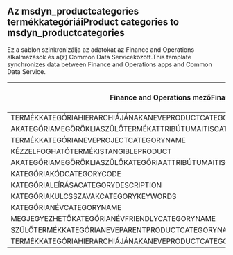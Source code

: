 ## <a name="product-categories-to-msdyn_productcategories"></a><span data-ttu-id="92ead-101">Az msdyn_productcategories termékkategóriái</span><span class="sxs-lookup"><span data-stu-id="92ead-101">Product categories to msdyn_productcategories</span></span>

<span data-ttu-id="92ead-102">Ez a sablon szinkronizálja az adatokat az Finance and Operations alkalmazások és a(z) Common Data Serviceközött.</span><span class="sxs-lookup"><span data-stu-id="92ead-102">This template synchronizes data between Finance and Operations apps and Common Data Service.</span></span>

<span data-ttu-id="92ead-103">Finance and Operations mező</span><span class="sxs-lookup"><span data-stu-id="92ead-103">Finance and Operations field</span></span> | <span data-ttu-id="92ead-104">Térkép típusa</span><span class="sxs-lookup"><span data-stu-id="92ead-104">Map type</span></span> | <span data-ttu-id="92ead-105">Egyéb Dynamics 365 mező</span><span class="sxs-lookup"><span data-stu-id="92ead-105">Other Dynamics 365 field</span></span> | <span data-ttu-id="92ead-106">Alapértelmezett érték</span><span class="sxs-lookup"><span data-stu-id="92ead-106">Default value</span></span>
---|---|---|---
<span data-ttu-id="92ead-107">TERMÉKKATEGÓRIAHIERARCHIÁJÁNAKANEVE</span><span class="sxs-lookup"><span data-stu-id="92ead-107">PRODUCTCATEGORYHIERARCHYNAME</span></span> | = | <span data-ttu-id="92ead-108">msdyn_hierarchy.msdyn_name</span><span class="sxs-lookup"><span data-stu-id="92ead-108">msdyn_hierarchy.msdyn_name</span></span> | 
<span data-ttu-id="92ead-109">AKATEGÓRIAMEGÖRÖKLIASZÜLŐTERMÉKATTRIBÚTUMAIT</span><span class="sxs-lookup"><span data-stu-id="92ead-109">ISCATEGORYINHERITINGPARENTPRODUCTATTRIBUTES</span></span> | >< | <span data-ttu-id="92ead-110">msdyn_isinheritingparentproductattributes</span><span class="sxs-lookup"><span data-stu-id="92ead-110">msdyn_isinheritingparentproductattributes</span></span> | 
<span data-ttu-id="92ead-111">TERMÉKKATEGÓRIANEVE</span><span class="sxs-lookup"><span data-stu-id="92ead-111">PROJECTCATEGORYNAME</span></span> | = | <span data-ttu-id="92ead-112">msdyn_projectcategoryname</span><span class="sxs-lookup"><span data-stu-id="92ead-112">msdyn_projectcategoryname</span></span> | 
<span data-ttu-id="92ead-113">KÉZZELFOGHATÓTERMÉK</span><span class="sxs-lookup"><span data-stu-id="92ead-113">ISTANGIBLEPRODUCT</span></span> | >< | <span data-ttu-id="92ead-114">msdyn_istangibleproduct</span><span class="sxs-lookup"><span data-stu-id="92ead-114">msdyn_istangibleproduct</span></span> | 
<span data-ttu-id="92ead-115">AKATEGÓRIAMEGÖRÖKLIASZÜLŐKATEGÓRIAATTRIBÚTUMAIT</span><span class="sxs-lookup"><span data-stu-id="92ead-115">ISCATEGORYINHERITINGPARENTCATEGORYATTRIBUTES</span></span> | >< | <span data-ttu-id="92ead-116">msdyn_isinheritingparentcategoryattributes</span><span class="sxs-lookup"><span data-stu-id="92ead-116">msdyn_isinheritingparentcategoryattributes</span></span> | 
<span data-ttu-id="92ead-117">KATEGÓRIAKÓD</span><span class="sxs-lookup"><span data-stu-id="92ead-117">CATEGORYCODE</span></span> | = | <span data-ttu-id="92ead-118">msdyn_code</span><span class="sxs-lookup"><span data-stu-id="92ead-118">msdyn_code</span></span> | 
<span data-ttu-id="92ead-119">KATEGÓRIALEÍRÁSA</span><span class="sxs-lookup"><span data-stu-id="92ead-119">CATEGORYDESCRIPTION</span></span> | = | <span data-ttu-id="92ead-120">msdyn_description</span><span class="sxs-lookup"><span data-stu-id="92ead-120">msdyn_description</span></span> | 
<span data-ttu-id="92ead-121">KATEGÓRIAKULCSSZAVAK</span><span class="sxs-lookup"><span data-stu-id="92ead-121">CATEGORYKEYWORDS</span></span> | = | <span data-ttu-id="92ead-122">msdyn_keywords</span><span class="sxs-lookup"><span data-stu-id="92ead-122">msdyn_keywords</span></span> | 
<span data-ttu-id="92ead-123">KATEGÓRIANÉV</span><span class="sxs-lookup"><span data-stu-id="92ead-123">CATEGORYNAME</span></span> | = | <span data-ttu-id="92ead-124">msdyn_name</span><span class="sxs-lookup"><span data-stu-id="92ead-124">msdyn_name</span></span> | 
<span data-ttu-id="92ead-125">MEGJEGYEZHETŐKATEGÓRIANÉV</span><span class="sxs-lookup"><span data-stu-id="92ead-125">FRIENDLYCATEGORYNAME</span></span> | = | <span data-ttu-id="92ead-126">msdyn_friendlycategoryname</span><span class="sxs-lookup"><span data-stu-id="92ead-126">msdyn_friendlycategoryname</span></span> | 
<span data-ttu-id="92ead-127">SZÜLŐTERMÉKKATEGÓRIANEVE</span><span class="sxs-lookup"><span data-stu-id="92ead-127">PARENTPRODUCTCATEGORYNAME</span></span> | = | <span data-ttu-id="92ead-128">msdyn_parentproductcategory.msdyn_name</span><span class="sxs-lookup"><span data-stu-id="92ead-128">msdyn_parentproductcategory.msdyn_name</span></span> | 
<span data-ttu-id="92ead-129">TERMÉKKATEGÓRIAHIERARCHIÁJÁNAKANEVE</span><span class="sxs-lookup"><span data-stu-id="92ead-129">PRODUCTCATEGORYHIERARCHYNAME</span></span> | >> | <span data-ttu-id="92ead-130">msdyn_parentproductcategory.msdyn_hierarchy.msdyn_name</span><span class="sxs-lookup"><span data-stu-id="92ead-130">msdyn_parentproductcategory.msdyn_hierarchy.msdyn_name</span></span> | 

